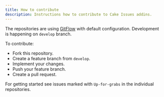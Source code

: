 ```yaml
---
title: How to contribute
description: Instructions how to contribute to Cake Issues addins.
---
```


The repositories are using [GitFlow] with default configuration.
Development is happening on `develop` branch.

To contribute:

* Fork this repository.
* Create a feature branch from `develop`.
* Implement your changes.
* Push your feature branch.
* Create a pull request.

For getting started see issues marked with `Up-for-grabs` in the individual repositories.

[GitFlow]: https://nvie.com/posts/a-successful-git-branching-model/
